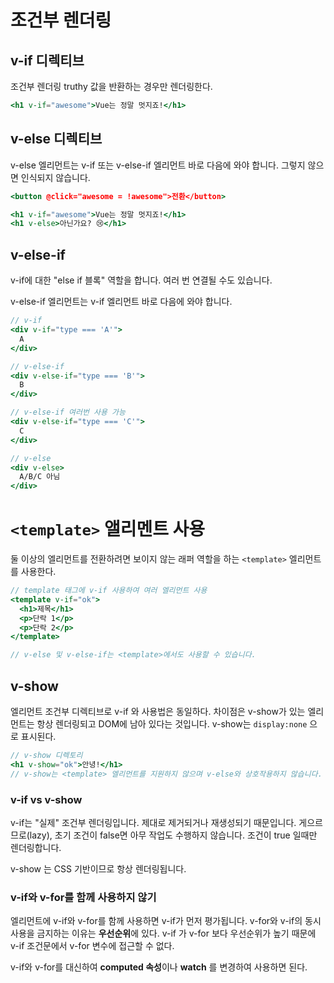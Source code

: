 # 조건부 렌더링

## v-if 디렉티브
조건부 렌더링
truthy 값을 반환하는 경우만 렌더링한다.
```jsx
<h1 v-if="awesome">Vue는 정말 멋지죠!</h1>
```

## v-else 디렉티브
v-else 엘리먼트는 v-if 또는 v-else-if 엘리먼트 바로 다음에 와야 합니다. 그렇지 않으면 인식되지 않습니다.
```jsx
<button @click="awesome = !awesome">전환</button>

<h1 v-if="awesome">Vue는 정말 멋지죠!</h1>
<h1 v-else>아닌가요? 😢</h1>
```

## v-else-if
v-if에 대한 "else if 블록" 역할을 합니다. 여러 번 연결될 수도 있습니다.

v-else-if 엘리먼트는 v-if 엘리먼트 바로 다음에 와야 합니다.
```jsx
// v-if
<div v-if="type === 'A'">
  A
</div>

// v-else-if
<div v-else-if="type === 'B'">
  B
</div>

// v-else-if 여러번 사용 가능
<div v-else-if="type === 'C'">
  C
</div>

// v-else
<div v-else>
  A/B/C 아님
</div>
```

# `<template>` 앨리멘트 사용
둘 이상의 엘리먼트를 전환하려면
보이지 않는 래퍼 역할을 하는 `<template>` 엘리먼트를 사용한다.

```jsx
// template 태그에 v-if 사용하여 여러 엘리먼트 사용
<template v-if="ok">
  <h1>제목</h1>
  <p>단락 1</p>
  <p>단락 2</p>
</template>

// v-else 및 v-else-if는 <template>에서도 사용할 수 있습니다.
```

## v-show 
엘리먼트 조건부 디렉티브로 v-if 와 사용법은 동일하다.
차이점은 v-show가 있는 엘리먼트는 항상 렌더링되고 DOM에 남아 있다는 것입니다. v-show는 `display:none` 으로 표시된다.

```jsx
// v-show 디렉토리
<h1 v-show="ok">안녕!</h1>
// v-show는 <template> 엘리먼트를 지원하지 않으며 v-else와 상호작용하지 않습니다.
```

### v-if vs v-show
v-if는 "실제" 조건부 렌더링입니다. 제대로 제거되거나 재생성되기 때문입니다.
게으르므로(lazy), 초기 조건이 false면 아무 작업도 수행하지 않습니다. 조건이 true 일때만 렌더링합니다.

v-show 는 CSS 기반이므로 항상 렌더링됩니다.

### v-if와 v-for를 함께 사용하지 않기
엘리먼트에 v-if와 v-for를 함께 사용하면 v-if가 먼저 평가됩니다. 
v-for와 v-if의 동시사용을 금지하는 이유는 **우선순위**에 있다.
v-if 가 v-for 보다 우선순위가 높기 때문에 v-if 조건문에서 v-for 변수에 접근할 수 없다.

v-if와 v-for를 대신하여 **computed 속성**이나 **watch** 를 변경하여 사용하면 된다.